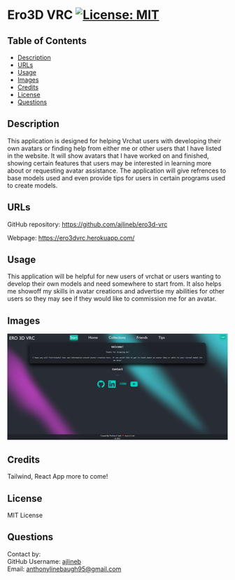 # Ero3D VRC [![License: MIT](https://img.shields.io/badge/License-MIT-yellow.svg)](https://opensource.org/licenses/MIT)

## Table of Contents

- [Description](#description)
- [URLs](#urls)
- [Usage](#usage)
- [Images](#images)
- [Credits](#credits)
- [License](#license)
- [Questions](#questions)

## Description

This application is designed for helping Vrchat users with developing their own avatars or finding help from either me or other users that I have listed in the website. It will show avatars that I have worked on and finished, showing certain features that users may be interested in learning more about or requesting avatar assistance. The application will give refrences to base models used and even provide tips for users in certain programs used to create models.

## URLs

GitHub repository: https://github.com/ajlineb/ero3d-vrc

Webpage: https://ero3dvrc.herokuapp.com/

## Usage

This application will be helpful for new users of vrchat or users wanting to develop their own models and need somewhere to start from. It also helps me showoff my skills in avatar creations and advertise my abilities for other users so they may see if they would like to commission me for an avatar.

## Images

![alt website](./client/src/utils/images/ero3dvrc.png)

## Credits

Tailwind, React App more to come!

## License

MIT License

## Questions

Contact by:  
GitHub Username: [ajlineb](https://github.com/ajlineb)  
Email: anthonylinebaugh95@gmail.com
